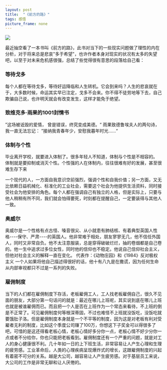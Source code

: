 ```yaml
---
layout: post
title:  "《前方的路》"
tags: 感悟
picture_frame: none
---
```



<p>
<a href="/2018/09/27/jianwei.html"><img src="http://t1.aixinxi.net/o_1coff0fnr86qjjrf69psq84la.jpg-j.jpg"/></a>
</p><!--more-->


最近抽空看了一本书叫《前方的路》，此书对当下的一些现实问题做了理性的内在分析，对于将来总是悲哀"多于希望"，也许作者本身对现实的状况有太多的失望吧，以至于对未来危机感很强，总结了些觉得很有意思的段落给自己看：

### 等待戈多

每个人都在等待戈多，等待好运降临和人生转机。它会到来吗？人生的悲哀就在于，大多数时候，命运其实早已注定，戈多不会来。你不得不徒劳地等下去，自己欺骗自己说，也许明天就会有改变发生，这样才能免于绝望。

### 致维克多·雨果的1001封情书

”这场被诋毁的爱情， 曾是错误，终究变成美德。“
雨果致德鲁埃夫人的两句诗，我一直无法忘记：
”接纳我青春年少，安慰我暮年时光……“


### 体制与个性

毕业离开学校，就要进入体制了。很多年轻人不知道，体制与个性是不相容的。
体制就是要抑制或消灭个性。个性强的人在体制内，往往很难有好的发展，甚至很难生存下来

一个现代的人，一方面自我意识空前强烈，强调个性和自我价值；另一方面，又无比依赖日益机械化、标准化的工业社会，需要这个社会为他提供生活资料，同时接受社会为他安排的角色。每个人都在强调自己有独立的人格，但是实际上，只要与他人稍稍有所不同，我们就会怕得要死，时刻都在提醒自己，一定要装得与其他人一致。


### 奥威尔
奥威尔是一个性格有点古怪、嗓音很尖、从小就患有肺结核、有着典型英国人性格----保守、严肃----的英国人。他非常难于相处，朋友寥寥无几，他不信任外国人，同时又非常自负。他不太注意服装，总是穿得破破烂烂，抽的卷烟都是自己卷的。他一生中追求过多位女性，同时他的信仰也不稳定。他说自己信仰社会主义，但他对社会主义的解释一直在变化。
代表作：《动物庄园》和《1984》反对极权主义
一个人如果将他自己描述得很好的话，他十有八九是在撒谎，因为任何生命从内部审视都只不过是一系列的失败。

### 雇佣制度

 当下的人们都在雇佣制度下存活，老板雇佣工人，工人找老板雇佣自己，很久不见面的朋友，大部分第一句话问的就是：最近在哪儿上班呢，其实说到底在哪儿上班也就是被谁雇佣而已。而且把一个人是否在上班作为一个常态来看待，不上班的倒是不正常了。可见雇佣制度何等根深蒂固，不过也难怪不上班就没饭吃，没饭吃就要饿肚子洛。但是雇佣制度本身就是一个不平等的制度，因为这是对老板有利对受雇者无利的制度，比如这个季度公司赚了100万，你想这下子奖金可以得很多了吧，可惜的是这还得看老板心情，老板心情好多分你一点，老板心情不好少分你一点或者不分给你，你也只能把老板看到。雇佣制度还有一个严重的问题，就是对工人的身心健康很不利。几十年如一日的上下班生活，非常容易让人产生心理和生理的疲劳感。工业革命后，人类的心理疾病呈现爆炸式的增长，这跟雇佣制度的兴起有着密不可分的关系。越是大公司，越容易让人产生疲劳感。对于基层员工来说，大公司的工作是非常无聊和让人厌倦的。


